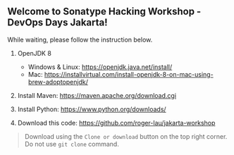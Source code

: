 ## Welcome to Sonatype Hacking Workshop - DevOps Days Jakarta!
While waiting, please follow the instruction below.




1. OpenJDK 8
   * Windows & Linux: https://openjdk.java.net/install/   
   * Mac: https://installvirtual.com/install-openjdk-8-on-mac-using-brew-adoptopenjdk/

1. Install Maven: https://maven.apache.org/download.cgi

1. Install Python: https://www.python.org/downloads/

1. Download this code: https://github.com/roger-lau/jakarta-workshop

> Download using the `Clone or download` button on the top right corner. Do not use `git clone` command.

